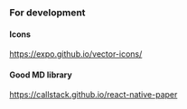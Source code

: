 ### For development

#### Icons
https://expo.github.io/vector-icons/

#### Good MD library
https://callstack.github.io/react-native-paper

